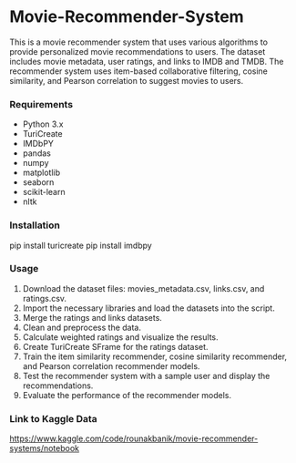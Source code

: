 # Movie-Recommender-System

This is a movie recommender system that uses various algorithms to provide personalized movie recommendations to users. The dataset includes movie metadata, user ratings, and links to IMDB and TMDB. The recommender system uses item-based collaborative filtering, cosine similarity, and Pearson correlation to suggest movies to users.

### Requirements

* Python 3.x
* TuriCreate
* IMDbPY
* pandas
* numpy
* matplotlib
* seaborn
* scikit-learn
* nltk

### Installation

pip install turicreate
pip install imdbpy

### Usage

1. Download the dataset files: movies_metadata.csv, links.csv, and ratings.csv.
2. Import the necessary libraries and load the datasets into the script.
3. Merge the ratings and links datasets.
4. Clean and preprocess the data.
5. Calculate weighted ratings and visualize the results.
6. Create TuriCreate SFrame for the ratings dataset.
7. Train the item similarity recommender, cosine similarity recommender, and Pearson correlation recommender models.
8. Test the recommender system with a sample user and display the recommendations.
9. Evaluate the performance of the recommender models.

### Link to Kaggle Data

https://www.kaggle.com/code/rounakbanik/movie-recommender-systems/notebook
